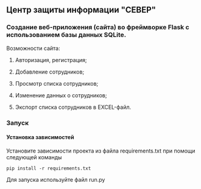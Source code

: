 ## Центр защиты информации "СЕВЕР"

### Создание веб-приложения (сайта) во фреймворке Flask с использованием базы данных SQLite.

Возможности сайта:

1. Авторизация, регистрация;

2. Добавление сотрудников;

3. Просмотр списка сотрудников;

4. Изменение данных о сотрудников;

5. Экспорт списка сотрудников в EXCEL-файл.

### Запуск

#### Установка зависимостей 

Установите зависимости проекта из файла requirements.txt при помощи следующей команды

`pip install -r requirements.txt`

Для запуска используйте файл run.py